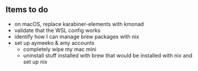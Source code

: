 
## Items to do
- on macOS, replace karabiner-elements with kmonad
- validate that the WSL config works
- identify how I can manage brew packages with nix
- set up aymeeko & amy accounts
    - completely wipe my mac mini
    - uninstall stuff installed with brew that would be installed with nix and set up nix

